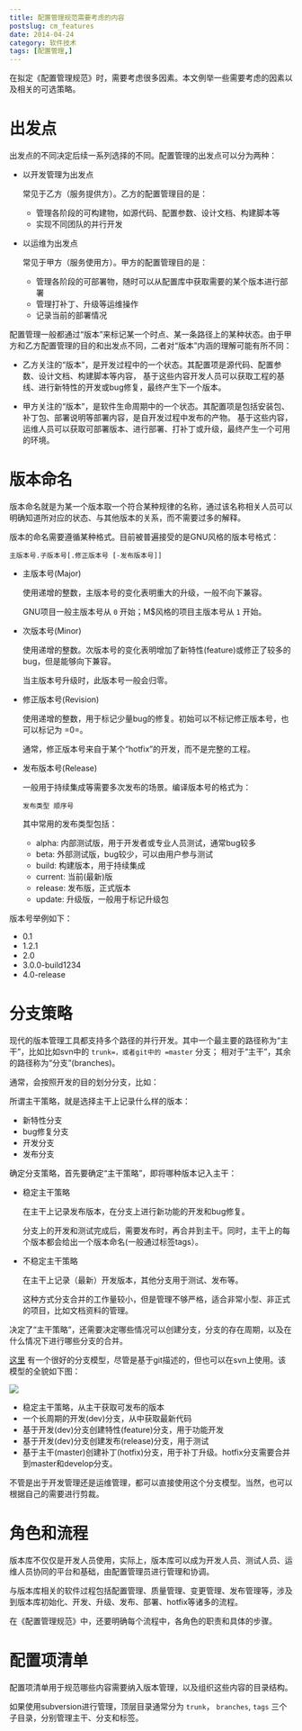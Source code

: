 ```yaml
---
title: 配置管理规范需要考虑的内容
postslug: cm_features
date: 2014-04-24
category: 软件技术
tags: [配置管理,]
---
```


在拟定《配置管理规范》时，需要考虑很多因素。本文例举一些需要考虑的因素以及相关的可选策略。

<!-- more -->

出发点
======

出发点的不同决定后续一系列选择的不同。配置管理的出发点可以分为两种：

-   以开发管理为出发点

    常见于乙方（服务提供方）。乙方的配置管理目的是：

    -   管理各阶段的可构建物，如源代码、配置参数、设计文档、构建脚本等
    -   实现不同团队的并行开发

-   以运维为出发点

    常见于甲方（服务使用方）。甲方的配置管理目的是：

    -   管理各阶段的可部署物，随时可以从配置库中获取需要的某个版本进行部署
    -   管理打补丁、升级等运维操作
    -   记录当前的部署情况

配置管理一般都通过“版本”来标记某一个时点、某一条路径上的某种状态。由于甲方和乙方配置管理的目的和出发点不同，二者对“版本”内涵的理解可能有所不同：

-   乙方关注的“版本”，是开发过程中的一个状态。其配置项是源代码、配置参数、设计文档、构建脚本等内容，
    基于这些内容开发人员可以获取工程的基线、进行新特性的开发或bug修复，最终产生下一个版本。

-   甲方关注的“版本”，是软件生命周期中的一个状态。其配置项是包括安装包、补丁包、部署说明等部署内容，是自开发过程中发布的产物。
    基于这些内容，运维人员可以获取可部署版本、进行部署、打补丁或升级，最终产生一个可用的环境。

版本命名
========

版本命名就是为某一个版本取一个符合某种规律的名称，通过该名称相关人员可以明确知道所对应的状态、与其他版本的关系，而不需要过多的解释。

版本的命名需要遵循某种格式。目前被普遍接受的是GNU风格的版本号格式：

`主版本号.子版本号[.修正版本号 [-发布版本号]]`

-   主版本号(Major)

    使用递增的整数，主版本号的变化表明重大的升级，一般不向下兼容。

    GNU项目一般主版本号从 `0` 开始；M\$风格的项目主版本号从 `1` 开始。

-   次版本号(Minor)

    使用递增的整数。次版本号的变化表明增加了新特性(feature)或修正了较多的bug，但是能够向下兼容。

    当主版本号升级时，此版本号一般会归零。

-   修正版本号(Revision)

    使用递增的整数，用于标记少量bug的修复。初始可以不标记修正版本号，也可以标记为
    =0=。

    通常，修正版本号来自于某个“hotfix”的开发，而不是完整的工程。

-   发布版本号(Release)

    一般用于持续集成等需要多次发布的场景。编译版本号的格式为：

    `发布类型 顺序号`

    其中常用的发布类型包括：

    -   alpha: 内部测试版，用于开发者或专业人员测试，通常bug较多
    -   beta: 外部测试版，bug较少，可以由用户参与测试
    -   build: 构建版本，用于持续集成
    -   current: 当前(最新)版
    -   release: 发布版，正式版本
    -   update: 升级版，一般用于标记升级包

版本号举例如下：

-   0.1
-   1.2.1
-   2.0
-   3.0.0-build1234
-   4.0-release

分支策略
========

现代的版本管理工具都支持多个路径的并行开发。其中一个最主要的路径称为“主干”，比如比如svn中的
`trunk=，或者git中的 =master` 分支；
相对于“主干”，其余的路径称为“分支”(branches)。

通常，会按照开发的目的划分分支，比如：

所谓主干策略，就是选择主干上记录什么样的版本：

-   新特性分支
-   bug修复分支
-   开发分支
-   发布分支

确定分支策略，首先要确定“主干策略”，即将哪种版本记入主干：

-   稳定主干策略

    在主干上记录发布版本，在分支上进行新功能的开发和bug修复。

    分支上的开发和测试完成后，需要发布时，再合并到主干。同时，主干上的每个版本都会给出一个版本命名(一般通过标签tags）。

-   不稳定主干策略

    在主干上记录（最新）开发版本，其他分支用于测试、发布等。

    这种方式分支合并的工作量较小，但是管理不够严格，适合非常小型、非正式的项目，比如文档资料的管理。

决定了“主干策略”，还需要决定哪些情况可以创建分支，分支的存在周期，以及在什么情况下进行哪些分支的合并。

[这里](http://nvie.com/posts/a-successful-git-branching-model/)
有一个很好的分支模型，尽管是基于git描述的，但也可以在svn上使用。该模型的全貌如下图：

![](http://nvie.com/img/2009/12/Screen-shot-2009-12-24-at-11.32.03.png)

-   稳定主干策略，从主干获取可发布的版本
-   一个长周期的开发(dev)分支，从中获取最新代码
-   基于开发(dev)分支创建特性(feature)分支，用于功能开发
-   基于开发(dev)分支创建发布(release)分支，用于测试
-   基于主干(master)创建补丁(hotfix)分支，用于补丁升级。hotfix分支需要合并到master和develop分支。

不管是出于开发管理还是运维管理，都可以直接使用这个分支模型。当然，也可以根据自己的需要进行剪裁。

角色和流程
==========

版本库不仅仅是开发人员使用，实际上，版本库可以成为开发人员、测试人员、运维人员协同的平台和基础，由配置管理员进行管理和协调。

与版本库相关的软件过程包括配置管理、质量管理、变更管理、发布管理等，涉及到版本库初始化、开发、升级、发布、部署、hotfix等诸多的流程。

在《配置管理规范》中，还要明确每个流程中，各角色的职责和具体的步骤。

配置项清单
==========

配置项清单用于规范哪些内容需要纳入版本管理，以及组织这些内容的目录结构。

如果使用subversion进行管理，顶层目录通常分为 `trunk`， `branches`,
`tags` 三个子目录，分别管理主干、分支和标签。
